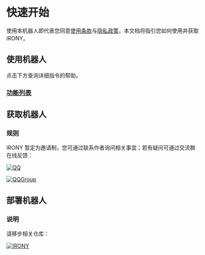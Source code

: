# 快速开始

使用本机器人即代表您同意[使用条款](/terms-of-use)与[隐私政策](/privacy-policy)，本文档将指引您如何使用并获取 IRONY。

## 使用机器人

点击下方查询详细指令的帮助。

### [功能列表](/helps)

## 获取机器人

### 规则

IRONY 暂定为邀请制，您可通过联系作者询问相关事宜；若有疑问可通过交流群在线反馈：

[![QQ](https://img.shields.io/badge/Nanako-712111161-red?style=for-the-badge&logo=tencentqq&color=FFADBC)](http://wpa.qq.com/msgrd?v=3&uin=712111161&site=qq&menu=yes)

[![QQGroup](https://img.shields.io/badge/重生之祭弃人打赢复活赛-973481508-red?style=for-the-badge&logo=tencentqq&color=3A8891)](https://qm.qq.com/cgi-bin/qm/qr?k=dRXdn8MbK5OjWVvp5nn3mZfVv9t0A5y5&jump_from=webapi&authKey=Rd35Ezb2myZwrujG+pZZk5u5mjCho4l8BGXWO+BXDolmv68QY1BcDtWv2arfnK5J)

## 部署机器人

### 说明

请移步相关仓库：

[![IRONY](https://img.shields.io/badge/IRONY-Nonebot2-00a393?style=for-the-badge&logo=github&color=EA5252)](https://github.com/ElainaFanBoy/IRONY/)
